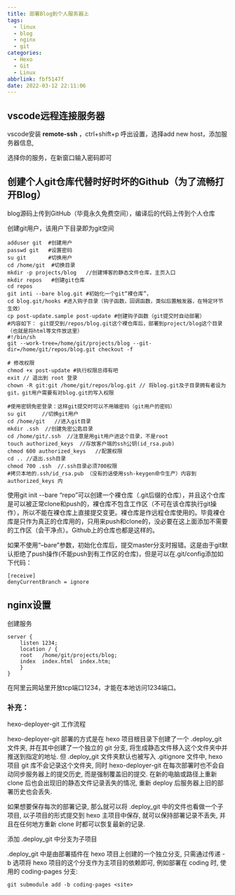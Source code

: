 ```yaml
---
title: 部署Blog到个人服务器上
tags:
  - linux
  - blog
  - nginx
  - git
categories:
  - Hexo
  - Git
  - Linux
abbrlink: fbf5147f
date: 2022-03-12 22:11:06
---
```

##  vscode远程连接服务器

vscode安装 **remote-ssh** ，ctrl+shift+p 呼出设置，选择add new host，添加服务器信息,

选择你的服务，在新窗口输入密码即可

## 创建个人git仓库代替时好时坏的Github（为了流畅打开Blog）

blog源码上传到GitHub（毕竟永久免费空间），编译后的代码上传到个人仓库

创建git用户，该用户下目录即为git空间

```
adduser git  #创建用户
passwd git	 #设置密码
su git     	 #切换用户 
cd /home/git  #切换目录
mkdir -p projects/blog   //创建博客的静态文件仓库，主页入口
mkdir repos   #创建git仓库
cd repos
git inti --bare blog.git #初始化一个git“裸仓库”，
cd blog.git/hooks #进入钩子目录（钩子函数，回调函数，类似后置触发器，在特定环节生效）
cp post-update.sample post-update #创建钩子函数（git提交时自动部署）
#内容如下： git提交到/repos/blog.git这个裸仓库后，部署到project/blog这个目录（也就是将html等文件放这里）
#!/bin/sh
git --work-tree=/home/git/projects/blog --git-dir=/home/git/repos/blog.git checkout -f

# 修改权限
chmod +x post-update #执行权限总得有吧
exit // 退出到 root 登录   
chown -R git:git /home/git/repos/blog.git // 将blog.git及子目录拥有者设为git，git用户需要有对blog.git的写入权限

#使用密钥免密登录：这样git提交时可以不用输密码（git用户的密码）
su git     //切换git用户
cd /home/git   //进入git目录
mkdir .ssh  //创建免密公匙目录
cd /home/git/.ssh  //注意是用git用户进这个目录，不是root
touch authorized_keys  //存放客户端的ssh公钥(id_rsa.pub)  
chmod 600 authorized_keys   //配置权限  
cd .. //退出.ssh目录  
chmod 700 .ssh  //.ssh目录必须700权限
#拷贝本地的.ssh/id_rsa.pub （没有的话使用ssh-keygen命令生产）内容到 authorized_keys 内
```

使用git init --bare “repo”可以创建一个裸仓库（.git后缀的仓库），并且这个仓库是可以被正常clone和push的，裸仓库不包含工作区（不可在该仓库执行git操作），所以不能在裸仓库上直接提交变更。裸仓库是作远程仓库使用的。毕竟裸仓库是只作为真正的仓库用的，只用来push和clone的，没必要在这上面添加不需要的工作区（会干净点）。Github上的仓库也都是这样的。

如果不使用“–bare”参数，初始化仓库后，提交master分支时报错。这是由于git默认拒绝了push操作(不能push到有工作区的仓库)，但是可以在.git/config添加如下代码：

```
[receive]
denyCurrentBranch = ignore
```

## nginx设置

创建服务

```
server {
    listen 1234;
    location / {
    root   /home/git/projects/blog;
    index  index.html  index.htm;
    }
}
```

 在阿里云网站里开放tcp端口1234，才能在本地访问1234端口。

### 补充：

hexo-deployer-git 工作流程

hexo-deployer-git 部署的方式是在 hexo 项目根目录下创建了一个 .deploy_git 文件夹, 并在其中创建了一个独立的 git 分支, 将生成静态文件移入这个文件夹中并推送到指定的地址. 但 .deploy_git 文件夹默认也被写入 .gitignore 文件中, hexo 项目 git 库不会记录这个文件夹, 同时 hexo-deployer-git 在每次部署时也不会自动同步服务器上的提交历史, 而是强制覆盖旧的提交. 在新的电脑或路径上重新 clone 后也会出现旧的静态文件记录丢失的情况, 重新 deploy 后服务器上旧的部署历史也会丢失.

如果想要保存每次的部署记录, 那么就可以将 .deploy_git 中的文件也看做一个子项目, 以子项目的形式提交到 hexo 主项目中保存, 就可以保持部署记录不丢失, 并且在任何地方重新 clone 时都可以恢复最新的记录.

添加 .deploy_git 中分支为子项目

.deploy_git 中是由部署插件在 hexo 项目上创建的一个独立分支, 只需通过传递 -b 选项将 hexo 项目的这个分支作为主项目的依赖即可, 例如部署在 coding 时, 使用的 coding-pages 分支:
```
git submodule add -b coding-pages <site>
```